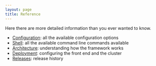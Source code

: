 ```yaml
---
layout: page
title: Reference
---
```

Here there are more detailed information than you ever wanted to know.

- [Configuration](reference/Configuration.html): all the available configuration options
- [Shell](reference/Shell.html): all the available command line commands available
- [Architecture](reference/Architecture.html): understanding how the framework works
- [Deployment](reference/Deployment.html): configuring the front end and the cluster
- [Releases](reference/Releases.html): release history

